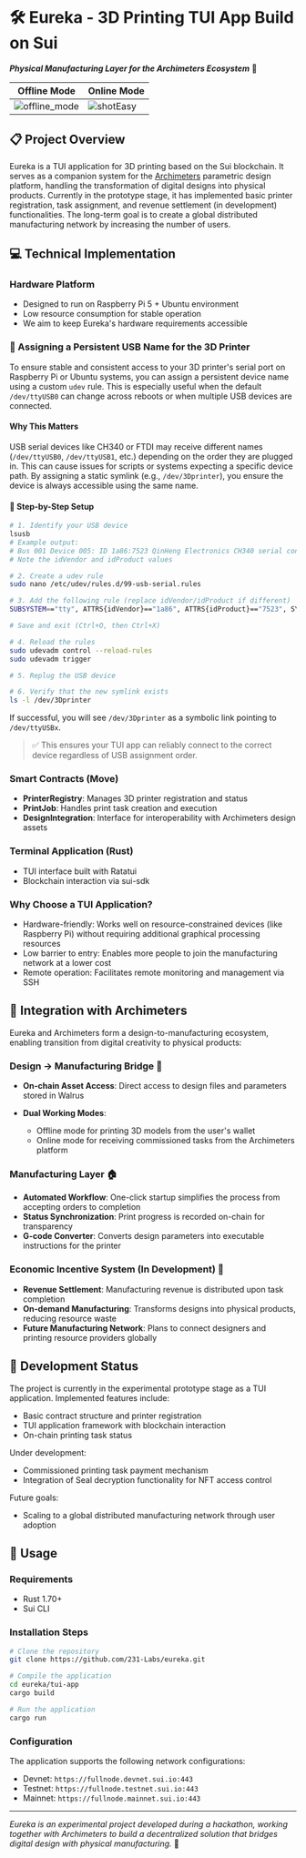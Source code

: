 # 🛠️ Eureka - 3D Printing TUI App Build on Sui

***Physical Manufacturing Layer for the Archimeters Ecosystem*** 🔄

| Offline Mode                                                                                      | Online Mode                                                                                  |
| ------------------------------------------------------------------------------------------------- | -------------------------------------------------------------------------------------------- |
| ![offline\_mode](https://github.com/user-attachments/assets/0eacc6dd-07d2-4635-914a-b536e90ad202) | ![shotEasy](https://github.com/user-attachments/assets/f2cc36a6-6f04-4caa-af0c-015814305e10) |

## 📋 Project Overview

Eureka is a TUI application for 3D printing based on the Sui blockchain. It serves as a companion system for the [Archimeters](https://github.com/231-Labs/archimeters) parametric design platform, handling the transformation of digital designs into physical products. Currently in the prototype stage, it has implemented basic printer registration, task assignment, and revenue settlement (in development) functionalities. The long-term goal is to create a global distributed manufacturing network by increasing the number of users.

## 💻 Technical Implementation

### Hardware Platform

* Designed to run on Raspberry Pi 5 + Ubuntu environment
* Low resource consumption for stable operation
* We aim to keep Eureka's hardware requirements accessible

### 📌 Assigning a Persistent USB Name for the 3D Printer

To ensure stable and consistent access to your 3D printer's serial port on Raspberry Pi or Ubuntu systems, you can assign a persistent device name using a custom `udev` rule. This is especially useful when the default `/dev/ttyUSB0` can change across reboots or when multiple USB devices are connected.

#### Why This Matters

USB serial devices like CH340 or FTDI may receive different names (`/dev/ttyUSB0`, `/dev/ttyUSB1`, etc.) depending on the order they are plugged in. This can cause issues for scripts or systems expecting a specific device path. By assigning a static symlink (e.g., `/dev/3Dprinter`), you ensure the device is always accessible using the same name.

#### 📘 Step-by-Step Setup

```bash
# 1. Identify your USB device
lsusb
# Example output:
# Bus 001 Device 005: ID 1a86:7523 QinHeng Electronics CH340 serial converter
# Note the idVendor and idProduct values

# 2. Create a udev rule
sudo nano /etc/udev/rules.d/99-usb-serial.rules

# 3. Add the following rule (replace idVendor/idProduct if different)
SUBSYSTEM=="tty", ATTRS{idVendor}=="1a86", ATTRS{idProduct}=="7523", SYMLINK+="3Dprinter"

# Save and exit (Ctrl+O, then Ctrl+X)

# 4. Reload the rules
sudo udevadm control --reload-rules
sudo udevadm trigger

# 5. Replug the USB device

# 6. Verify that the new symlink exists
ls -l /dev/3Dprinter
```

If successful, you will see `/dev/3Dprinter` as a symbolic link pointing to `/dev/ttyUSBx`.

> ✅ This ensures your TUI app can reliably connect to the correct device regardless of USB assignment order.

### Smart Contracts (Move)

* **PrinterRegistry**: Manages 3D printer registration and status
* **PrintJob**: Handles print task creation and execution
* **DesignIntegration**: Interface for interoperability with Archimeters design assets

### Terminal Application (Rust)

* TUI interface built with Ratatui
* Blockchain interaction via sui-sdk

### Why Choose a TUI Application?

* Hardware-friendly: Works well on resource-constrained devices (like Raspberry Pi) without requiring additional graphical processing resources
* Low barrier to entry: Enables more people to join the manufacturing network at a lower cost
* Remote operation: Facilitates remote monitoring and management via SSH

## 🔄 Integration with Archimeters

Eureka and Archimeters form a design-to-manufacturing ecosystem, enabling transition from digital creativity to physical products:

### Design → Manufacturing Bridge 🌉

* **On-chain Asset Access**: Direct access to design files and parameters stored in Walrus
* **Dual Working Modes**:

  * Offline mode for printing 3D models from the user's wallet
  * Online mode for receiving commissioned tasks from the Archimeters platform

### Manufacturing Layer 🏠

* **Automated Workflow**: One-click startup simplifies the process from accepting orders to completion
* **Status Synchronization**: Print progress is recorded on-chain for transparency
* **G-code Converter**: Converts design parameters into executable instructions for the printer

### Economic Incentive System (In Development) 💸

* **Revenue Settlement**: Manufacturing revenue is distributed upon task completion
* **On-demand Manufacturing**: Transforms designs into physical products, reducing resource waste
* **Future Manufacturing Network**: Plans to connect designers and printing resource providers globally

## 🧪 Development Status

The project is currently in the experimental prototype stage as a TUI application. Implemented features include:

* Basic contract structure and printer registration
* TUI application framework with blockchain interaction
* On-chain printing task status

Under development:

* Commissioned printing task payment mechanism
* Integration of Seal decryption functionality for NFT access control

Future goals:

* Scaling to a global distributed manufacturing network through user adoption

## 🚀 Usage

### Requirements

* Rust 1.70+
* Sui CLI

### Installation Steps

```bash
# Clone the repository
git clone https://github.com/231-Labs/eureka.git

# Compile the application
cd eureka/tui-app
cargo build

# Run the application
cargo run
```

### Configuration

The application supports the following network configurations:

* Devnet: `https://fullnode.devnet.sui.io:443`
* Testnet: `https://fullnode.testnet.sui.io:443`
* Mainnet: `https://fullnode.mainnet.sui.io:443`

---

*Eureka is an experimental project developed during a hackathon, working together with Archimeters to build a decentralized solution that bridges digital design with physical manufacturing.* 🔬
